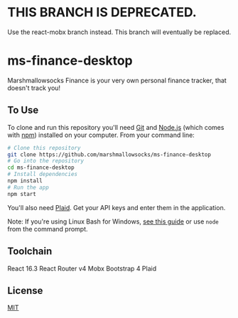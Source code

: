 # THIS BRANCH IS DEPRECATED.

Use the react-mobx branch instead. This branch will eventually be replaced.

# ms-finance-desktop

Marshmallowsocks Finance is your very own personal finance tracker, that doesn't track you!

## To Use

To clone and run this repository you'll need [Git](https://git-scm.com) and [Node.js](https://nodejs.org/en/download/) (which comes with [npm](http://npmjs.com)) installed on your computer. From your command line:

```bash
# Clone this repository
git clone https://github.com/marshmallowsocks/ms-finance-desktop
# Go into the repository
cd ms-finance-desktop
# Install dependencies
npm install
# Run the app
npm start
```

You'll also need [Plaid](https://dashboard.plaid.com/signup). Get your API keys and enter them in the application.

Note: If you're using Linux Bash for Windows, [see this guide](https://www.howtogeek.com/261575/how-to-run-graphical-linux-desktop-applications-from-windows-10s-bash-shell/) or use `node` from the command prompt.

## Toolchain
React 16.3
React Router v4
Mobx
Bootstrap 4
Plaid

## License

[MIT](LICENSE.md)
